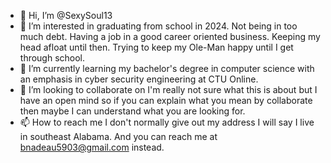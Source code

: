 - 👋 Hi, I’m @SexySoul13
- 👀 I’m interested in graduating from school in 2024. Not being in too much debt. Having a job in a good career oriented business. Keeping my head afloat until then. Trying to keep my Ole-Man happy until I get through school. 
- 🌱 I’m currently learning my bachelor's degree in computer science with an emphasis in cyber security engineering at CTU Online.
- 💞️ I’m looking to collaborate on I'm really not sure what this is about but I have an open mind so if you can explain what you mean by collaborate then maybe I can understand what you are looking for.
- 📫 How to reach me I don't normally give out my address I will say I live in southeast Alabama. And you can reach me at bnadeau5903@gmail.com instead.

<!---
SexySoul13/SexySoul13 is a ✨ special ✨ repository because its `README.md` (this file) appears on your GitHub profile.
You can click the Preview link to take a look at your changes.
--->

